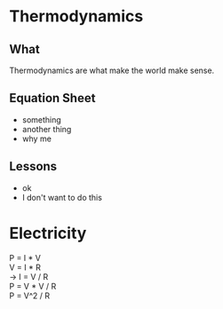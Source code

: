 # Thermodynamics

## What

Thermodynamics are what make the world make sense.

## Equation Sheet

- something
- another thing
- why me

## Lessons

- ok
- I don't want to do this


# Electricity

P = I * V  
V = I * R  
&rarr; I = V / R   
P = V * V / R  
P = V^2 / R
